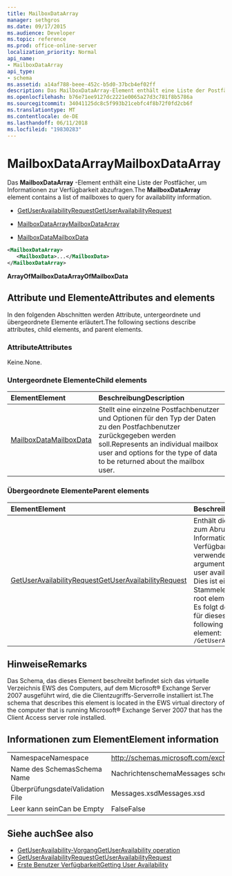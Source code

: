 ```yaml
---
title: MailboxDataArray
manager: sethgros
ms.date: 09/17/2015
ms.audience: Developer
ms.topic: reference
ms.prod: office-online-server
localization_priority: Normal
api_name:
- MailboxDataArray
api_type:
- schema
ms.assetid: a14af788-beee-452c-b5d0-37bcb4ef02ff
description: Das MailboxDataArray-Element enthält eine Liste der Postfächer, um Informationen zur Verfügbarkeit abzufragen.
ms.openlocfilehash: b76e71ee9127dc2221e0065a27d3c781f8b5786a
ms.sourcegitcommit: 34041125dc8c5f993b21cebfc4f8b72f0fd2cb6f
ms.translationtype: MT
ms.contentlocale: de-DE
ms.lasthandoff: 06/11/2018
ms.locfileid: "19830283"
---
```

# <a name="mailboxdataarray"></a><span data-ttu-id="dd318-103">MailboxDataArray</span><span class="sxs-lookup"><span data-stu-id="dd318-103">MailboxDataArray</span></span>

<span data-ttu-id="dd318-104">Das **MailboxDataArray** -Element enthält eine Liste der Postfächer, um Informationen zur Verfügbarkeit abzufragen.</span><span class="sxs-lookup"><span data-stu-id="dd318-104">The **MailboxDataArray** element contains a list of mailboxes to query for availability information.</span></span> 
  
- [<span data-ttu-id="dd318-105">GetUserAvailabilityRequest</span><span class="sxs-lookup"><span data-stu-id="dd318-105">GetUserAvailabilityRequest</span></span>](getuseravailabilityrequest.md)
  
- [<span data-ttu-id="dd318-106">MailboxDataArray</span><span class="sxs-lookup"><span data-stu-id="dd318-106">MailboxDataArray</span></span>](mailboxdataarray.md)
  
- [<span data-ttu-id="dd318-107">MailboxData</span><span class="sxs-lookup"><span data-stu-id="dd318-107">MailboxData</span></span>](mailboxdata.md)
  
```xml
<MailboxDataArray>
   <MailboxData>...</MailboxData>
</MailboxDataArray>
```

<span data-ttu-id="dd318-108">**ArrayOfMailboxData**</span><span class="sxs-lookup"><span data-stu-id="dd318-108">**ArrayOfMailboxData**</span></span>

## <a name="attributes-and-elements"></a><span data-ttu-id="dd318-109">Attribute und Elemente</span><span class="sxs-lookup"><span data-stu-id="dd318-109">Attributes and elements</span></span>

<span data-ttu-id="dd318-110">In den folgenden Abschnitten werden Attribute, untergeordnete und übergeordnete Elemente erläutert.</span><span class="sxs-lookup"><span data-stu-id="dd318-110">The following sections describe attributes, child elements, and parent elements.</span></span>
  
### <a name="attributes"></a><span data-ttu-id="dd318-111">Attribute</span><span class="sxs-lookup"><span data-stu-id="dd318-111">Attributes</span></span>

<span data-ttu-id="dd318-112">Keine.</span><span class="sxs-lookup"><span data-stu-id="dd318-112">None.</span></span>
  
### <a name="child-elements"></a><span data-ttu-id="dd318-113">Untergeordnete Elemente</span><span class="sxs-lookup"><span data-stu-id="dd318-113">Child elements</span></span>

|<span data-ttu-id="dd318-114">**Element**</span><span class="sxs-lookup"><span data-stu-id="dd318-114">**Element**</span></span>|<span data-ttu-id="dd318-115">**Beschreibung**</span><span class="sxs-lookup"><span data-stu-id="dd318-115">**Description**</span></span>|
|:-----|:-----|
|[<span data-ttu-id="dd318-116">MailboxData</span><span class="sxs-lookup"><span data-stu-id="dd318-116">MailboxData</span></span>](mailboxdata.md) <br/> |<span data-ttu-id="dd318-117">Stellt eine einzelne Postfachbenutzer und Optionen für den Typ der Daten zu den Postfachbenutzer zurückgegeben werden soll.</span><span class="sxs-lookup"><span data-stu-id="dd318-117">Represents an individual mailbox user and options for the type of data to be returned about the mailbox user.</span></span>  <br/> |
   
### <a name="parent-elements"></a><span data-ttu-id="dd318-118">Übergeordnete Elemente</span><span class="sxs-lookup"><span data-stu-id="dd318-118">Parent elements</span></span>

|<span data-ttu-id="dd318-119">**Element**</span><span class="sxs-lookup"><span data-stu-id="dd318-119">**Element**</span></span>|<span data-ttu-id="dd318-120">**Beschreibung**</span><span class="sxs-lookup"><span data-stu-id="dd318-120">**Description**</span></span>|
|:-----|:-----|
|[<span data-ttu-id="dd318-121">GetUserAvailabilityRequest</span><span class="sxs-lookup"><span data-stu-id="dd318-121">GetUserAvailabilityRequest</span></span>](getuseravailabilityrequest.md) <br/> |<span data-ttu-id="dd318-122">Enthält die Argumente, die zum Abrufen von Informationen zur Verfügbarkeit der Benutzer verwendet.</span><span class="sxs-lookup"><span data-stu-id="dd318-122">Contains the arguments used to obtain user availability information.</span></span> <span data-ttu-id="dd318-123">Dies ist eine Stammelements.</span><span class="sxs-lookup"><span data-stu-id="dd318-123">This is a root element.</span></span>  <br/> <span data-ttu-id="dd318-124">Es folgt der XPath-Ausdruck für dieses Element:</span><span class="sxs-lookup"><span data-stu-id="dd318-124">The following is the XPath to this element:</span></span>  <br/>  `/GetUserAvailabilityRequest` <br/> |
   
## <a name="remarks"></a><span data-ttu-id="dd318-125">Hinweise</span><span class="sxs-lookup"><span data-stu-id="dd318-125">Remarks</span></span>

<span data-ttu-id="dd318-126">Das Schema, das dieses Element beschreibt befindet sich das virtuelle Verzeichnis EWS des Computers, auf dem Microsoft® Exchange Server 2007 ausgeführt wird, die die Clientzugriffs-Serverrolle installiert ist.</span><span class="sxs-lookup"><span data-stu-id="dd318-126">The schema that describes this element is located in the EWS virtual directory of the computer that is running Microsoft® Exchange Server 2007 that has the Client Access server role installed.</span></span>
  
## <a name="element-information"></a><span data-ttu-id="dd318-127">Informationen zum Element</span><span class="sxs-lookup"><span data-stu-id="dd318-127">Element information</span></span>

|||
|:-----|:-----|
|<span data-ttu-id="dd318-128">Namespace</span><span class="sxs-lookup"><span data-stu-id="dd318-128">Namespace</span></span>  <br/> |http://schemas.microsoft.com/exchange/services/2006/messages  <br/> |
|<span data-ttu-id="dd318-129">Name des Schemas</span><span class="sxs-lookup"><span data-stu-id="dd318-129">Schema Name</span></span>  <br/> |<span data-ttu-id="dd318-130">Nachrichtenschema</span><span class="sxs-lookup"><span data-stu-id="dd318-130">Messages schema</span></span>  <br/> |
|<span data-ttu-id="dd318-131">Überprüfungsdatei</span><span class="sxs-lookup"><span data-stu-id="dd318-131">Validation File</span></span>  <br/> |<span data-ttu-id="dd318-132">Messages.xsd</span><span class="sxs-lookup"><span data-stu-id="dd318-132">Messages.xsd</span></span>  <br/> |
|<span data-ttu-id="dd318-133">Leer kann sein</span><span class="sxs-lookup"><span data-stu-id="dd318-133">Can be Empty</span></span>  <br/> |<span data-ttu-id="dd318-134">False</span><span class="sxs-lookup"><span data-stu-id="dd318-134">False</span></span>  <br/> |
   
## <a name="see-also"></a><span data-ttu-id="dd318-135">Siehe auch</span><span class="sxs-lookup"><span data-stu-id="dd318-135">See also</span></span>

- [<span data-ttu-id="dd318-136">GetUserAvailability-Vorgang</span><span class="sxs-lookup"><span data-stu-id="dd318-136">GetUserAvailability operation</span></span>](getuseravailability-operation.md)
- [<span data-ttu-id="dd318-137">GetUserAvailabilityRequest</span><span class="sxs-lookup"><span data-stu-id="dd318-137">GetUserAvailabilityRequest</span></span>](getuseravailabilityrequest.md)
- [<span data-ttu-id="dd318-138">Erste Benutzer Verfügbarkeit</span><span class="sxs-lookup"><span data-stu-id="dd318-138">Getting User Availability</span></span>](http://msdn.microsoft.com/library/d4133fcb-9b0f-4e6b-aadf-a389da83516a%28Office.15%29.aspx)

